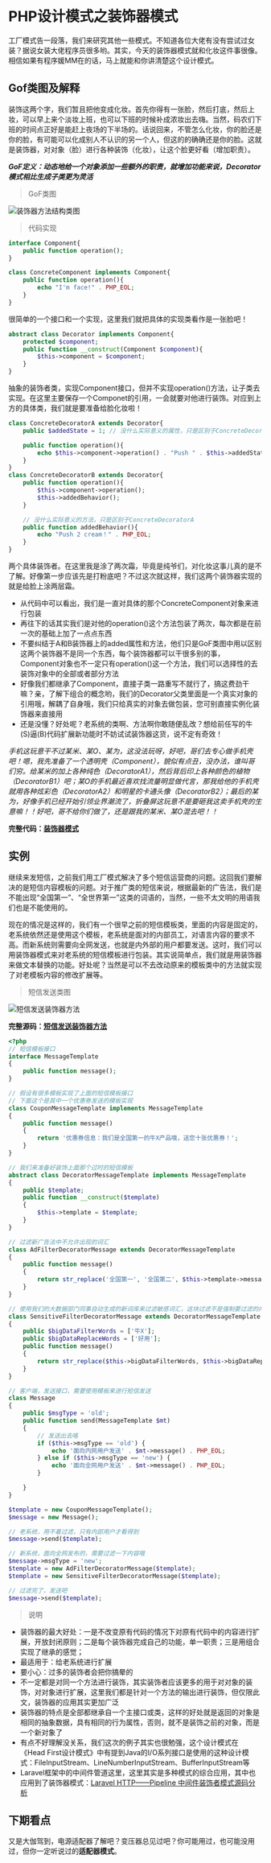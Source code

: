 # PHP设计模式之装饰器模式

工厂模式告一段落，我们来研究其他一些模式。不知道各位大佬有没有尝试过女装？据说女装大佬程序员很多哟。其实，今天的装饰器模式就和化妆这件事很像。相信如果有程序媛MM在的话，马上就能和你讲清楚这个设计模式。

## Gof类图及解释

装饰这两个字，我们暂且把他变成化妆。首先你得有一张脸，然后打底，然后上妆，可以早上来个淡妆上班，也可以下班的时候补成浓妆出去嗨。当然，码农们下班的时间点正好是能赶上夜场的下半场的。话说回来，不管怎么化妆，你的脸还是你的脸，有可能可以化成别人不认识的另一个人，但这的的确确还是你的脸。这就是装饰器，对对象（脸）进行各种装饰（化妆），让这个脸更好看（增加职责）。

***GoF定义：动态地给一个对象添加一些额外的职责，就增加功能来说，Decorator模式相比生成子类更为灵活***

> GoF类图

![装饰器方法结构类图](https://raw.githubusercontent.com/zhangyue0503/designpatterns-php/master/04.decorator/img/decorator.jpg)

> 代码实现

```php
interface Component{
    public function operation();
}

class ConcreteComponent implements Component{
    public function operation(){
        echo "I'm face!" . PHP_EOL;
    }
}
```

很简单的一个接口和一个实现，这里我们就把具体的实现类看作是一张脸吧！

```php
abstract class Decorator implements Component{
    protected $component;
    public function __construct(Component $component){
        $this->component = $component;
    }
}
```

抽象的装饰者类，实现Component接口，但并不实现operation()方法，让子类去实现。在这里主要保存一个Componet的引用，一会就要对他进行装饰。对应到上方的具体类，我们就是要准备给脸化妆啦！

```php
class ConcreteDecoratorA extends Decorator{
    public $addedState = 1; // 没什么实际意义的属性，只是区别于ConcreteDecoratorB

    public function operation(){
        echo $this->component->operation() . "Push " . $this->addedState . " cream！" . PHP_EOL;
    }
}
class ConcreteDecoratorB extends Decorator{
    public function operation(){
        $this->component->operation();
        $this->addedBehavior();
    }

    // 没什么实际意义的方法，只是区别于ConcreteDecoratorA
    public function addedBehavior(){
        echo "Push 2 cream！" . PHP_EOL;
    }
}
```

两个具体装饰者。在这里我是涂了两次霜，毕竟是纯爷们，对化妆这事儿真的是不了解。好像第一步应该先是打粉底吧？不过这次就这样，我们这两个装饰器实现的就是给脸上涂两层霜。

- 从代码中可以看出，我们是一直对具体的那个ConcreteComponent对象来进行包装
- 再往下的话其实我们是对他的operation()这个方法包装了两次，每次都是在前一次的基础上加了一点点东西
- 不要纠结于A和B装饰器上的added属性和方法，他们只是GoF类图中用以区别这两个装饰器不是同一个东西，每个装饰器都可以干很多别的事，Component对象也不一定只有operation()这一个方法，我们可以选择性的去装饰对象中的全部或者部分方法
- 好像我们都继承了Component，直接子类一路重写不就行了，搞这费劲干嘛？亲，了解下组合的概念哟，我们的Decorator父类里面是一个真实对象的引用哦，解耦了自身哦，我们只给真实的对象去做包装，您可别直接实例化装饰器来直接用
- 还是没懂？好处呢？老系统的类啊、方法啊你敢随便乱改？想给前任写的牛(S)逼(B)代码扩展新功能时不妨试试装饰器这货，说不定有奇效！

*手机这玩意干不过某米、某O、某为，这没法玩呀，好吧，哥们去专心做手机壳吧！嗯，我先准备了一个透明壳（Component），貌似有点丑，没办法，谁叫哥们穷。给某米的加上各种纯色（DecoratorA1），然后背后印上各种颜色的植物（DecoratorB1）吧；某O的手机最近喜欢找流量明显做代言，那我给他的手机壳就用各种炫彩色（DecoratorA2）和明星的卡通头像（DecoratorB2）；最后的某为，好像手机已经开始引领业界潮流了，折叠屏这玩意不是要砸我这卖手机壳的生意嘛！！好吧，哥不给你们做了，还是跟我的某米、某O混去吧！！*

**完整代码：[装饰器模式](https://github.com/zhangyue0503/designpatterns-php/blob/master/04.decorator/source/decorator.php)**

## 实例

继续来发短信，之前我们用工厂模式解决了多个短信运营商的问题。这回我们要解决的是短信内容模板的问题。对于推广类的短信来说，根据最新的广告法，我们是不能出现“全国第一”、“全世界第一”这类的词语的，当然，一些不太文明的用语我们也是不能使用的。

现在的情况是这样的，我们有一个很早之前的短信模板类，里面的内容是固定的，老系统依然还是使用这个模板，老系统是面对的内部员工，对语言内容的要求不高。而新系统则需要向全网发送，也就是内外部的用户都要发送。这时，我们可以用装饰器模式来对老系统的短信模板进行包装。其实说简单点，我们就是用装饰器来做文本替换的功能。好处呢？当然是可以不去改动原来的模板类中的方法就实现了对老模板内容的修改扩展等。

> 短信发送类图

![短信发送装饰器方法](https://raw.githubusercontent.com/zhangyue0503/designpatterns-php/master/04.decorator/img/message-decorator.jpg)


**完整源码：[短信发送装饰器方法](https://github.com/zhangyue0503/designpatterns-php/blob/master/04.decorator/source/message-decorator.php)**

```php
<?php
// 短信模板接口
interface MessageTemplate
{
    public function message();
}

// 假设有很多模板实现了上面的短信模板接口
// 下面这个是其中一个优惠券发送的模板实现
class CouponMessageTemplate implements MessageTemplate
{
    public function message()
    {
        return '优惠券信息：我们是全国第一的牛X产品哦，送您十张优惠券！';
    }
}

// 我们来准备好装饰上面那个过时的短信模板
abstract class DecoratorMessageTemplate implements MessageTemplate
{
    public $template;
    public function __construct($template)
    {
        $this->template = $template;
    }
}

// 过滤新广告法中不允许出现的词汇
class AdFilterDecoratorMessage extends DecoratorMessageTemplate
{
    public function message()
    {
        return str_replace('全国第一', '全国第二', $this->template->message());
    }
}

// 使用我们的大数据部门同事自动生成的新词库来过滤敏感词汇，这块过滤不是强制要过滤的内容，可选择使用
class SensitiveFilterDecoratorMessage extends DecoratorMessageTemplate
{
    public $bigDataFilterWords = ['牛X'];
    public $bigDataReplaceWords = ['好用'];
    public function message()
    {
        return str_replace($this->bigDataFilterWords, $this->bigDataReplaceWords, $this->template->message());
    }
}

// 客户端，发送接口，需要使用模板来进行短信发送
class Message
{
    public $msgType = 'old';
    public function send(MessageTemplate $mt)
    {
        // 发送出去咯
        if ($this->msgType == 'old') {
            echo '面向内网用户发送' . $mt->message() . PHP_EOL;
        } else if ($this->msgType == 'new') {
            echo '面向全网用户发送' . $mt->message() . PHP_EOL;
        }

    }
}

$template = new CouponMessageTemplate();
$message = new Message();

// 老系统，用不着过滤，只有内部用户才看得到
$message->send($template);

// 新系统，面向全网发布的，需要过滤一下内容哦
$message->msgType = 'new';
$template = new AdFilterDecoratorMessage($template);
$template = new SensitiveFilterDecoratorMessage($template);

// 过滤完了，发送吧
$message->send($template);

```

> 说明

- 装饰器的最大好处：一是不改变原有代码的情况下对原有代码中的内容进行扩展，开放封闭原则；二是每个装饰器完成自己的功能，单一职责；三是用组合实现了继承的感觉；
- 最适用于：给老系统进行扩展
- 要小心：过多的装饰者会把你搞晕的
- 不一定都是对同一个方法进行装饰，其实装饰者应该更多的用于对对象的装饰，对对象进行扩展，这里我们都是针对一个方法的输出进行装饰，但仅限此文，装饰器的应用其实更加广泛
- 装饰器的特点是全部都继承自一个主接口或类，这样的好处就是返回的对象是相同的抽象数据，具有相同的行为属性，否则，就不是装饰之前的对象，而是一个新对象了
- 有点不好理解没关系，我们这次的例子其实也很勉强，这个设计模式在《Head First设计模式》中有提到Java的I/O系列接口是使用的这种设计模式：FileInputStream、LineNumberInputStream、BufferInputStream等
- Laravel框架中的中间件管道这里，这里其实是多种模式的综合应用，其中也应用到了装饰器模式：[Laravel HTTP——Pipeline 中间件装饰者模式源码分析
](https://learnku.com/articles/5414/analysis-of-source-code-for-laravel-http-pipeline-middleware-decorator)

## 下期看点

又是大伽驾到，电源适配器了解吧？变压器总见过吧？你可能用过，也可能没用过，但你一定听说过的**适配器模式**。